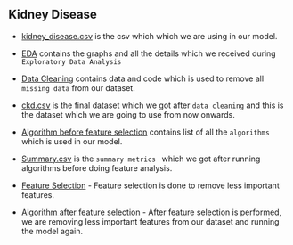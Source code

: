 ## Kidney Disease

* [kidney_disease.csv](https://github.com/RoyalRumble2018/Final-Project/blob/master/Kidney%20Disease/kidney_disease.csv) is the csv which which we are using in our model.

* [EDA](https://github.com/RoyalRumble2018/Final-Project/blob/master/Kidney%20Disease/EDA.ipynb) contains the graphs and all the details which we received during `Exploratory Data Analysis`

* [Data Cleaning](https://github.com/RoyalRumble2018/Final-Project/blob/master/Kidney%20Disease/Data%20Cleaning.ipynb) contains data and code which is used to remove all `missing data` from our dataset. 

* [ckd.csv](https://github.com/RoyalRumble2018/Final-Project/blob/master/Kidney%20Disease/ckd.csv) is the final dataset which we got after `data cleaning` and this is the dataset which we are going to use from now onwards.

* [Algorithm before feature selection](https://github.com/RoyalRumble2018/Final-Project/blob/master/Kidney%20Disease/Algorithms%20before%20feature%20selection.ipynb) contains list of all the `algorithms` which is used in our model.

* [Summary.csv](https://github.com/RoyalRumble2018/Final-Project/blob/master/Kidney%20Disease/Summary.csv) is the `summary metrics ` which we got after running algorithms before doing feature analysis.

* [Feature Selection](https://github.com/RoyalRumble2018/Final-Project/blob/master/Kidney%20Disease/Feature%20Selection.ipynb) - Feature selection is done to remove less important features.

* [Algorithm after feature selection](https://github.com/RoyalRumble2018/Final-Project/blob/master/Kidney%20Disease/Algorithms%20after%20feature%20selection.ipynb) - After feature selection is performed, we are removing less important features from our dataset and running the model again.

